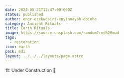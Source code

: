 ```yaml
---
date: 2024-05-21T12:47:00.000Z
status: published
author: engr-ezekwesiri-enyinnayah-obioha
category: Ancient Rituals
title: Earth Rituals
image: https://source.unsplash.com/random?red%20mud
tags:
  - restoration
icon: earth
pack: mdi
layout: ../../../layouts/page.astro
---
```

🏗️ Under Construction 🚧

